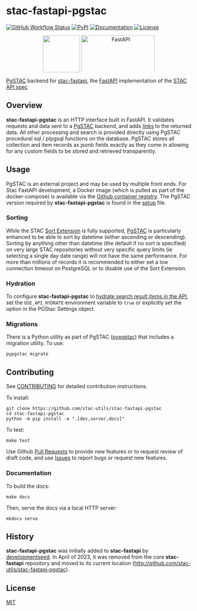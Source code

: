# stac-fastapi-pgstac

[![GitHub Workflow Status](https://img.shields.io/github/actions/workflow/status/stac-utils/stac-fastapi-pgstac/cicd.yaml?style=for-the-badge)](https://github.com/stac-utils/stac-fastapi-pgstac/actions/workflows/cicd.yaml)
[![PyPI](https://img.shields.io/pypi/v/stac-fastapi.pgstac?style=for-the-badge)](https://pypi.org/project/stac-fastapi.pgstac)
[![Documentation](https://img.shields.io/github/actions/workflow/status/stac-utils/stac-fastapi-pgstac/pages.yml?label=Docs&style=for-the-badge)](https://stac-utils.github.io/stac-fastapi-pgstac/)
[![License](https://img.shields.io/github/license/stac-utils/stac-fastapi-pgstac?style=for-the-badge)](https://github.com/stac-utils/stac-fastapi-pgstac/blob/main/LICENSE)

<p align="center">
  <img src="https://user-images.githubusercontent.com/10407788/174893876-7a3b5b7a-95a5-48c4-9ff2-cc408f1b6af9.png" style="vertical-align: middle; max-width: 400px; max-height: 100px;" height=100 />
  <img src="https://fastapi.tiangolo.com/img/logo-margin/logo-teal.png" alt="FastAPI" style="vertical-align: middle; max-width: 400px; max-height: 100px;" width=200 />
</p>

[PgSTAC](https://github.com/stac-utils/pgstac) backend for [stac-fastapi](https://github.com/stac-utils/stac-fastapi), the [FastAPI](https://fastapi.tiangolo.com/) implementation of the [STAC API spec](https://github.com/radiantearth/stac-api-spec)

## Overview

**stac-fastapi-pgstac** is an HTTP interface built in FastAPI.
It validates requests and data sent to a [PgSTAC](https://github.com/stac-utils/pgstac) backend, and adds [links](https://github.com/radiantearth/stac-spec/blob/master/item-spec/item-spec.md#link-object) to the returned data.
All other processing and search is provided directly using PgSTAC procedural sql / plpgsql functions on the database.
PgSTAC stores all collection and item records as jsonb fields exactly as they come in allowing for any custom fields to be stored and retrieved transparently.

## Usage

PgSTAC is an external project and may be used by multiple front ends.
For Stac FastAPI development, a Docker image (which is pulled as part of the docker-compose) is available via the [Github container registry](https://github.com/stac-utils/pgstac/pkgs/container/pgstac/81689794?tag=latest).
The PgSTAC version required by **stac-fastapi-pgstac** is found in the [setup](http://github.com/stac-utils/stac-fastapi-pgstac/blob/main/setup.py) file.

### Sorting

While the STAC [Sort Extension](https://github.com/stac-api-extensions/sort) is fully supported, [PgSTAC](https://github.com/stac-utils/pgstac) is particularly enhanced to be able to sort by datetime (either ascending or descending).
Sorting by anything other than datetime (the default if no sort is specified) on very large STAC repositories without very specific query limits (ie selecting a single day date range) will not have the same performance.
For more than millions of records it is recommended to either set a low connection timeout on PostgreSQL or to disable use of the Sort Extension.

### Hydration

To configure **stac-fastapi-pgstac** to [hydrate search result items in the API](https://stac-utils.github.io/pgstac/pgstac/#runtime-configurations), set the `USE_API_HYDRATE` environment variable to `true` or explicitly set the option in the PGStac Settings object.

### Migrations

There is a Python utility as part of PgSTAC ([pypgstac](https://stac-utils.github.io/pgstac/pypgstac/)) that includes a migration utility.
To use:

```shell
pypgstac migrate
```

## Contributing

See [CONTRIBUTING](https://github.com/stac-utils/stac-fastapi-pgstac/blob/main/CONTRIBUTING.md) for detailed contribution instructions.

To install:

```shell
git clone https://github.com/stac-utils/stac-fastapi-pgstac
cd stac-fastapi-pgstac
python -m pip install -e ".[dev,server,docs]"
```

To test:

```shell
make test
```

Use Github [Pull Requests](https://github.com/stac-utils/stac-fastapi-pgstac/pulls) to provide new features or to request review of draft code, and use [Issues](https://github.com/stac-utils/stac-fastapi-pgstac/issues) to report bugs or request new features.

### Documentation

To build the docs:

```shell
make docs
```

Then, serve the docs via a local HTTP server:

```shell
mkdocs serve
```

## History

**stac-fastapi-pgstac** was initially added to **stac-fastapi** by [developmentseed](https://github.com/developmentseed).
In April of 2023, it was removed from the core **stac-fastapi** repository and moved to its current location (<http://github.com/stac-utils/stac-fastapi-pgstac>).

## License

[MIT](https://github.com/stac-utils/stac-fastapi-pgstac/blob/main/LICENSE)

<!-- markdownlint-disable-file MD033 -->
